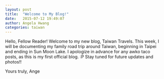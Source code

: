 ```yaml
---
layout: post
title:  "Welcome to My Blog!"
date:   2015-07-12 19:49:07
author: Angela Hwang
categories: taiwan
---
```


Hello, Fellow Reader! Welcome to my new blog, Taiwan Travels. This week, I will be documenting my family road trip around Taiwan, beginning in Taipei and ending in Sun Moon Lake. I apologize in advance for any awko taco posts, as this is my first official blog. :P Stay tuned for future updates and photos!!

Yours truly,
Ange
